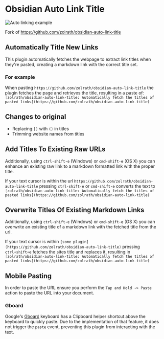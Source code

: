 # Obsidian Auto Link Title

![Auto linking example](auto-link-title.gif)

Fork of <https://github.com/zolrath/obsidian-auto-link-title>

## Automatically Title New Links

This plugin automatically fetches the webpage to extract link titles when they're pasted, creating a markdown link with the correct title set.

### For example

When pasting `https://github.com/zolrath/obsidian-auto-link-title` the plugin fetches the page and retrieves the title, resulting in a paste of: `[zolrath/obsidian-auto-link-title: Automatically fetch the titles of pasted links](https://github.com/zolrath/obsidian-auto-link-title)`

## Changes to original

- Replacing `[]` with `()` in titles
- Trimming website names from titles

## Add Titles To Existing Raw URLs

Additionally, using `ctrl-shift-e` (Windows) or `cmd-shift-e` (OS X) you can enhance an existing raw link to a markdown formatted link with the proper title.

If your text cursor is within the url `https://github.com/zolrath/obsidian-auto-link-title` pressing `ctrl-shift-e` or `cmd-shift-e` converts the text to `[zolrath/obsidian-auto-link-title: Automatically fetch the titles of pasted links](https://github.com/zolrath/obsidian-auto-link-title)`

## Overwrite Titles Of Existing Markdown Links

Additionally, using `ctrl-shift-e` (Windows) or `cmd-shift-e` (OS X) you can overwrite an existing title of a markdown link with the fetched title from the url.

If your text cursor is within `[some plugin](https://github.com/zolrath/obsidian-auto-link-title)` pressing `ctrl+shift+e` fetches the sites title and replaces it, resulting in `[zolrath/obsidian-auto-link-title: Automatically fetch the titles of pasted links](https://github.com/zolrath/obsidian-auto-link-title)`

## Mobile Pasting

In order to paste the URL ensure you perform the `Tap and Hold -> Paste` action to paste the URL into your document.

### Gboard

Google's [Gboard](https://play.google.com/store/apps/details?id=com.google.android.inputmethod.latin&hl=en_US&gl=US) keyboard has a Clipboard helper shortcut above the keyboard to quickly paste.
Due to the implementation of that feature, it does not trigger the `paste` event, preventing this plugin from interacting with the text.
